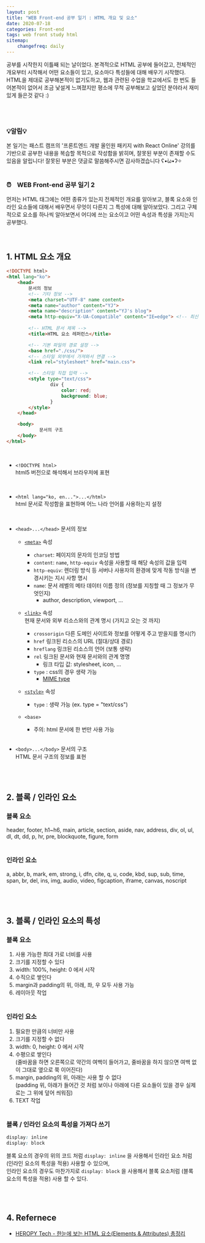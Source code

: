 ```yaml
---
layout: post
title: "WEB Front-end 공부 일기 : HTML 개요 및 요소"
date: 2020-07-18
categories: Front-end
tags: web front study html
sitemap:
    changefreq: daily
---
```


공부를 시작한지 이틀째 되는 날이었다. 본격적으로 HTML 공부에 들어갔고, 전체적인 개요부터 시작해서 어떤 요소들이 있고, 요소마다 특성들에 대해 배우기 시작했다. HTML을 제대로 공부해본적이 없기도하고, 웹과 관련된 수업을 학교에서도 한 번도 들어본적이 없어서 조금 낯설게 느껴졌지만 평소에 무척 공부해보고 싶었던 분야라서 재미있게 들은것 같다 :)  
<br/>

<br/>

### 💡알림💡
본 일기는 패스트 캠프의 '프론트엔드 개발 올인원 패키지 with React Online' 강의를 기반으로 공부한 내용을 복습할 목적으로 작성함을 밝히며, 잘못된 부분이 존재할 수도 있음을 알립니다! 잘못된 부분은 댓글로 말씀해주시면 감사하겠습니다 ʕ•̀ω•́ʔ✧
<br/><br/>

### ⏰ㅤWEB Front-end 공부 일기 2
먼저는 HTML 태그에는 어떤 종류가 있는지 전체적인 개요를 알아보고, 블록 요소와 인라인 요소들에 대해서 배우면서 무엇이 다른지 그 특성에 대해 알아보았다. 그리고 구체적으로 요소를 하나씩 알아보면서 어디에 쓰는 요소이고 어떤 속성과 특성을 가지는지 공부했다.
<br/><br/><br/>

## 1. HTML 요소 개요

```html
<!DOCTYPE html>
<html lang="ko">
    <head>
        문서의 정보
        <!-- 기타 정보 -->
        <meta charset="UTF-8" name content>
        <meta name="author" content="YJ">
        <meta name="description" content="YJ's blog">
        <meta http-equiv="X-UA-Compatible" content="IE=edge"> <!-- 최신 IE 지원하도록 -->
        
        <!-- HTML 문서 제목 -->
        <title>HTML 요소 레퍼런스</title>

        <!-- 기본 파일의 경로 설정 -->
        <base href="./css/">
        <!-- 스타일 외부에서 가져와서 연결 -->
        <link rel="stylesheet" href="main.css">

        <!-- 스타일 직접 입력 -->
        <style type="text/css">
                div {
                    color: red;
                    background: blue;
                }
        </style>
    </head>

    <body>
            문서의 구조
    </body>
</html>
```
<br/>

- `<!DOCTYPE html>`  
html5 버전으로 해석해서 브라우저에 표현
<br/>

- `<html lang="ko, en...">...</html>`  
html 문서로 작성함을 표현하며 어느 나라 언어를 사용하는지 설정
<br/>

- `<head>...</head>` 문서의 정보
    - [`<meta>`](https://developer.mozilla.org/ko/docs/Web/HTML/Element/meta) 속성
        - `charset`: 페이지의 문자의 인코딩 방법
        - `content`: `name`, `http-equiv` 속성을 사용할 때 해당 속성의 값을 입력
        - `http-equiv`: 렌더링 방식 등 서버나 사용자의 환경에 맞게 작동 방식을 변경시키는 지시 사항 명시
        - `name`: 문서 레벨의 메타 데이터 이름 정의 (정보를 지칭할 때 그 정보가 무엇인지)
            - author, description, viewport,  ...
    - [`<link>`](https://developer.mozilla.org/ko/docs/Web/HTML/Element/link) 속성  
        현재 문서와 외부 리소스와의 관계 명시 (가지고 오는 것 까지)  
        - `crossorigin` 다른 도메인 사이트와 정보를 어떻게 주고 받을지를 명시(?)
        - `href` 링크된 리소스의 URL (절대/상대 경로)
        - `hreflang` 링크된 리소스의 언어 (보통 생략)
        - `rel` 링크된 문서와 현재 문서와의 관계 명명
            - 링크 타입 값: stylesheet, icon, ...
        - `type` : css의 경우 생략 가능
            - [MIME type](https://developer.mozilla.org/ko/docs/Web/HTTP/Basics_of_HTTP/MIME_types)

    - [`<style>`](https://developer.mozilla.org/ko/docs/Web/HTML/Element/style) 속성
        - `type` : 생략 가능 (ex. type = "text/css")

    - `<base>`
        - 주의: html 문서에 한 번만 사용 가능
<br/><br/>

- `<body>...</body>` 문서의 구조  
HTML 문서 구조의 정보를 표현
<br/><br/><br/><br/>

## 2. 블록 / 인라인 요소
### 블록 요소
header, footer, h1~h6, main, article, section, aside, nav, address, div, ol, ul, dl, dt, dd, p, hr, pre, blockquote, figure, form
<br/><br/>

### 인라인 요소
a, abbr, b, mark, em, strong, i, dfn, cite, q, u, code, kbd, sup, sub, time, span, br, del, ins, img, audio, video, figcaption, iframe, canvas, noscript
<br/><br/><br/><br/>

## 3. 블록 / 인라인 요소의 특성
### 블록 요소
1. 사용 가능한 최대 가로 너비를 사용
2. 크기를 지정할 수 있다
3. width: 100%, height: 0 에서 시작
4. 수직으로 쌓인다
5. margin과 padding의 위, 아래, 좌, 우 모두 사용 가능
6. 레이아웃 작업
<br/><br/>

### 인라인 요소
1. 필요한 만큼의 너비만 사용
2. 크기를 지정할 수 없다
3. width: 0, height: 0 에서 시작
4. 수평으로 쌓인다  
(줄바꿈을 하면 오른쪽으로 약간의 여백이 들어가고, 줄바꿈을 하지 않으면 여백 없이 그대로 옆으로 쭉 이어진다)
5. margin, padding의 위, 아래는 사용 할 수 없다  
(padding 위, 아래가 들어간 것 처럼 보이나 아래에 다른 요소들이 있을 경우 실제로는 그 위에 덮어 씌워짐)
6. TEXT 작업
<br/><br/>

### 블록 / 인라인 요소의 특성을 가져다 쓰기
```css
display: inline
display: block
```

블록 요소의 경우의 위의 코드 처럼 `display: inline` 을 사용해서 인라인 요소 처럼 (인라인 요소의 특성을 적용) 사용할 수 있으며,  
인라인 요소의 경우도 마찬가지로 `display: block` 을 사용해서 블록 요소처럼 (블록 요소의 특성을 적용) 사용 할 수 있다.
<br/><br/><br/><br/>

## 4. Refernece
- [HEROPY Tech - 한눈에 보는 HTML 요소(Elements & Attributes) 총정리](https://heropy.blog/2019/05/26/html-elements/)
<br/><br/><br/><br/>